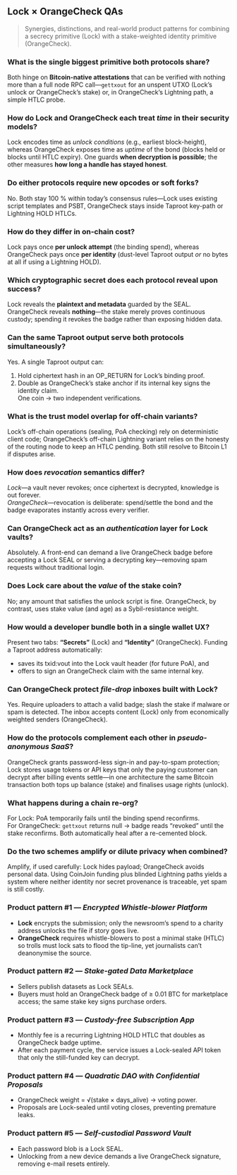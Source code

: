 ## Lock × OrangeCheck QAs  
> Synergies, distinctions, and real-world product patterns for combining a secrecy primitive (Lock) with a stake-weighted identity primitive (OrangeCheck).  

### What is the single biggest primitive both protocols share?  
Both hinge on **Bitcoin-native attestations** that can be verified with nothing more than a full node RPC call—`gettxout` for an unspent UTXO (Lock’s unlock or OrangeCheck’s stake) or, in OrangeCheck’s Lightning path, a simple HTLC probe.  

### How do Lock and OrangeCheck each treat *time* in their security models?  
Lock encodes time as *unlock conditions* (e.g., earliest block-height), whereas OrangeCheck exposes time as *uptime* of the bond (blocks held or blocks until HTLC expiry). One guards **when decryption is possible**; the other measures **how long a handle has stayed honest**.  

### Do either protocols require new opcodes or soft forks?  
No. Both stay 100 % within today’s consensus rules—Lock uses existing script templates and PSBT, OrangeCheck stays inside Taproot key-path or Lightning HOLD HTLCs.  

### How do they differ in on-chain cost?  
Lock pays once **per unlock attempt** (the binding spend), whereas OrangeCheck pays once **per identity** (dust-level Taproot output *or* no bytes at all if using a Lightning HOLD).  

### Which cryptographic secret does each protocol reveal upon success?  
Lock reveals the **plaintext and metadata** guarded by the SEAL. OrangeCheck reveals **nothing**—the stake merely proves continuous custody; spending it revokes the badge rather than exposing hidden data.  

### Can the same Taproot output serve both protocols simultaneously?  
Yes. A single Taproot output can:  
1. Hold ciphertext hash in an OP_RETURN for Lock’s binding proof.  
2. Double as OrangeCheck’s stake anchor if its internal key signs the identity claim.  
One coin → two independent verifications.  

### What is the trust model overlap for off-chain variants?  
Lock’s off-chain operations (sealing, PoA checking) rely on deterministic client code; OrangeCheck’s off-chain Lightning variant relies on the honesty of the routing node to keep an HTLC pending. Both still resolve to Bitcoin L1 if disputes arise.  

### How does *revocation* semantics differ?  
*Lock*—a vault never revokes; once ciphertext is decrypted, knowledge is out forever.  
*OrangeCheck*—revocation is deliberate: spend/settle the bond and the badge evaporates instantly across every verifier.  

### Can OrangeCheck act as an *authentication* layer for Lock vaults?  
Absolutely. A front-end can demand a live OrangeCheck badge before accepting a Lock SEAL or serving a decrypting key—removing spam requests without traditional login.  

### Does Lock care about the *value* of the stake coin?  
No; any amount that satisfies the unlock script is fine. OrangeCheck, by contrast, uses stake value (and age) as a Sybil-resistance weight.  

### How would a developer bundle both in a single wallet UX?  
Present two tabs: **“Secrets”** (Lock) and **“Identity”** (OrangeCheck). Funding a Taproot address automatically:  
* saves its txid:vout into the Lock vault header (for future PoA), and  
* offers to sign an OrangeCheck claim with the same internal key.  

### Can OrangeCheck protect *file-drop* inboxes built with Lock?  
Yes. Require uploaders to attach a valid badge; slash the stake if malware or spam is detected. The inbox accepts content (Lock) only from economically weighted senders (OrangeCheck).  

### How do the protocols complement each other in *pseudo-anonymous SaaS*?  
OrangeCheck grants password-less sign-in and pay-to-spam protection; Lock stores usage tokens or API keys that only the paying customer can decrypt after billing events settle—in one architecture the same Bitcoin transaction both tops up balance (stake) and finalises usage rights (unlock).  

### What happens during a chain re-org?  
For Lock: PoA temporarily fails until the binding spend reconfirms.  
For OrangeCheck: `gettxout` returns null → badge reads “revoked” until the stake reconfirms. Both automatically heal after a re-cemented block.  

### Do the two schemes amplify or dilute privacy when combined?  
Amplify, if used carefully: Lock hides payload; OrangeCheck avoids personal data. Using CoinJoin funding plus blinded Lightning paths yields a system where neither identity nor secret provenance is traceable, yet spam is still costly.  

### Product pattern #1 — *Encrypted Whistle-blower Platform*  
* **Lock** encrypts the submission; only the newsroom’s spend to a charity address unlocks the file if story goes live.  
* **OrangeCheck** requires whistle-blowers to post a minimal stake (HTLC) so trolls must lock sats to flood the tip-line, yet journalists can’t deanonymise the source.  

### Product pattern #2 — *Stake-gated Data Marketplace*  
* Sellers publish datasets as Lock SEALs.  
* Buyers must hold an OrangeCheck badge of ≥ 0.01 BTC for marketplace access; the same stake key signs purchase orders.  

### Product pattern #3 — *Custody-free Subscription App*  
* Monthly fee is a recurring Lightning HOLD HTLC that doubles as OrangeCheck badge uptime.  
* After each payment cycle, the service issues a Lock-sealed API token that only the still-funded key can decrypt.  

### Product pattern #4 — *Quadratic DAO with Confidential Proposals*  
* OrangeCheck weight = √(stake × days_alive) → voting power.  
* Proposals are Lock-sealed until voting closes, preventing premature leaks.  

### Product pattern #5 — *Self-custodial Password Vault*  
* Each password blob is a Lock SEAL.  
* Unlocking from a new device demands a live OrangeCheck signature, removing e-mail resets entirely.  
